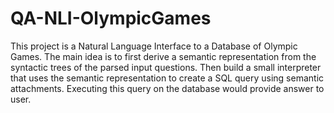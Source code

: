 # QA-NLI-OlympicGames
This project is a Natural Language Interface to a Database of Olympic Games. The main idea is to first derive a semantic representation from the syntactic trees of the parsed input questions. Then build a small interpreter that uses the semantic representation to create a SQL query using semantic attachments. Executing this query on the database would provide answer to user.

